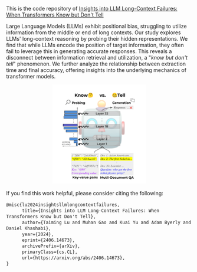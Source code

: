 ﻿This is the code repository of [Insights into LLM Long-Context Failures: When Transformers Know but Don't Tell](https://arxiv.org/abs/2406.14673)
 
Large Language Models (LLMs) exhibit positional bias, struggling to utilize information from the middle or end of long contexts. Our study explores LLMs' long-context reasoning by probing their hidden representations. We find that while LLMs encode the position of target information, they often fail to leverage this in generating accurate responses. This reveals a disconnect between information retrieval and utilization, a "_know but don't tell_" phenomenon. We further analyze the relationship between extraction time and final accuracy, offering insights into the underlying mechanics of transformer models.

<p align="center">
  <img src="./pics/teaser.png" width="50%">
</p>

If you find this work helpful, please consider citing the following:
```
@misc{lu2024insightsllmlongcontextfailures,
      title={Insights into LLM Long-Context Failures: When Transformers Know but Don't Tell}, 
      author={Taiming Lu and Muhan Gao and Kuai Yu and Adam Byerly and Daniel Khashabi},
      year={2024},
      eprint={2406.14673},
      archivePrefix={arXiv},
      primaryClass={cs.CL},
      url={https://arxiv.org/abs/2406.14673}, 
}
```
